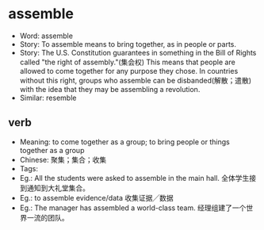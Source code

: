 # assemble

- Word: assemble
- Story: To assemble means to bring together, as in people or parts.
- Story: The U.S. Constitution guarantees in something in the Bill of Rights called "the right of assembly."(集会权) This means that people are allowed to come together for any purpose they chose. In countries without this right, groups who assemble can be disbanded(解散；遣散) with the idea that they may be assembling a revolution.
- Similar: resemble

## verb

- Meaning: to come together as a group; to bring people or things together as a group
- Chinese: 聚集；集合；收集
- Tags: 
- Eg.: All the students were asked to assemble in the main hall. 全体学生接到通知到大礼堂集合。
- Eg.: to assemble evidence/data 收集证据╱数据
- Eg.: The manager has assembled a world-class team. 经理组建了一个世界一流的团队。

